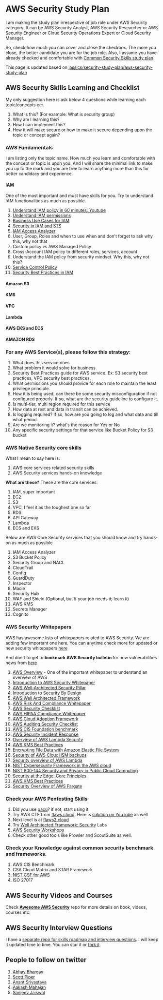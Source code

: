 # AWS Security Study Plan

I am making the study plan irrespective of job role under AWS Security category. It can be AWS Security Analyst, AWS Security Researcher or AWS Security Engineer or Cloud Security Operations Expert or Cloud Security Manager.

So, check how much you can cover and close the checkbox. The more you close, the better candidate you are for the job role.
Also, I assume you have already checked and comfortable with [Common Security Skills study plan](../common-skills-study-plan.md).

This page is updated based on [jassics/security-study-plan/aws-security-study-plan](https://github.com/jassics/security-study-plan/blob/main/aws-security-study-plan.md)
## AWS Security Skills Learning and Checklist
My only suggestion here is ask below 4 questions while learning each topic/concepts etc. 

1. What is this? (For example: What is security group)
2. Why am I learning this?
3. How I can implement this?
4. How it will make secure or how to make it secure depending upon the topic or concept again?

### AWS Fundamentals
I am listing only the topic name. How much you learn and comfortable with the concept or topic is upon you. 
And I will share the minimal link to make you up to the mark and you are free to learn anything more than this for better candidacy and experience.

#### IAM
One of the most important and must have skills for you. Try to understand IAM functionalities as much as possible.

1. [Understand IAM policy in 60 minutes: Youtube](https://www.youtube.com/watch?v=YQsK4MtsELU)
2. [Understand IAM permissions](https://aws.amazon.com/iam/features/manage-permissions/)
3. [Business Use Cases for IAM](https://docs.aws.amazon.com/IAM/latest/UserGuide/IAM_UseCases.html)
4. [Security in IAM and STS](https://docs.aws.amazon.com/IAM/latest/UserGuide/security.html)
5. [IAM Access Analyzer](https://aws.amazon.com/iam/features/analyze-access/)
6. User, Group, Roles and when to use when and don't forget to ask why this, why not that
7. Custom policy vs AWS Managed Policy
8. Cross-Account IAM policy to different roles, services, account
9. Understand the IAM policy from security mindset. Why this, why not this? 
10. [Service Control Policy](https://docs.aws.amazon.com/organizations/latest/userguide/orgs_manage_policies_scps.html)
11. [Security Best Practices in IAM](https://docs.aws.amazon.com/IAM/latest/UserGuide/best-practices.html)

#### Amazon S3
#### KMS
#### VPC
#### Lambda
#### AWS EKS and ECS
#### AMAZON RDS

### For any AWS Service(s), please follow this strategy:
1. What does this service does
2. What problem it would solve for business
3. Security Best Practices guide for AWS service. Ex: S3 security best practices, VPC security best practices.
4. What permissions you should provide for each role to maintain the least privilege principle.
5. How it is being used, can there be some security misconfiguration if not configured properly. If so, what are the security guideline to configure it.
6. Is multi-tier, multi region required for this service
7. How data at rest and data in transit can be achieved.
8. Is logging required? If so, how are you going to log and what data and till what period
9. Are we monitoring it? what's the reason for Yes or No
10. Any specific security settings for that service like Bucket Policy for S3 bucket

### AWS Native Security core skills
What I mean to say here is:
1. AWS core services related security skills
2. AWS Security services hands-on knowledge

**What are these?**
These are the core services:

1. IAM, super important
2. EC2
3. S3
4. VPC, I feel it as the toughest one so far
5. RDS
6. API Gateway
7. Lambda
8. ECS and EKS

Below are AWS Core Security services that you should know and try hands-on as much as possible

1. IAM Access Analyzer
2. S3 Bucket Policy
3. Security Group and NACL
4. CloudTrail
5. Config
6. GuardDuty
7. Inspector
8. Macie
9. Security Hub
10. WAF and Shield (Optional, but if your job needs it; learn it)
11. AWS KMS
12. Secrets Manager
13. Cognito

### AWS Security Whitepapers
AWS has awesome lists of whitepapers related to AWS Security. We are adding few important one here. You can anytime check more for updated or new security whitepapers [here](https://aws.amazon.com/security/security-learning/?whitepapers-main.sort-by=item.additionalFields.sortDate&whitepapers-main.sort-order=desc)

And don't forget to **bookmark AWS Security bulletin** for new vulnerabilities news from [here](https://aws.amazon.com/security/security-bulletins/)

1. [AWS Overview](https://d1.awsstatic.com/whitepapers/aws-overview.pdf) - One of the important whitepaper to understand an overview of AWS
2. [Introduction to AWS Security Whitepaper](https://docs.aws.amazon.com/whitepapers/latest/introduction-aws-security/introduction-aws-security.pdf)
3. [AWS Well-Architected Security Pillar](https://docs.aws.amazon.com/wellarchitected/latest/security-pillar/wellarchitected-security-pillar.pdf)
4. [Introduction to Security By Design](https://d1.awsstatic.com/whitepapers/compliance/Intro_to_Security_by_Design.pdf)
5. [AWS Well Architected Framework](https://d1.awsstatic.com/whitepapers/architecture/AWS_Well-Architected_Framework.pdf)
6. [AWS Risk And Compliance Whitepaper](https://d0.awsstatic.com/whitepapers/compliance/AWS_Risk_and_Compliance_Whitepaper.pdf)
7. [AWS Security Checklist](https://d1.awsstatic.com/whitepapers/Security/AWS_Security_Checklist.pdf)
8. [AWS HIPAA Compliance Whitepaper](https://d0.awsstatic.com/whitepapers/compliance/AWS_HIPAA_Compliance_Whitepaper.pdf)
9. [AWS Cloud Adoption Framework](https://d1.awsstatic.com/whitepapers/aws_cloud_adoption_framework.pdf)
10. [AWS Auditing Security Checklist](https://d1.awsstatic.com/whitepapers/compliance/AWS_Auditing_Security_Checklist.pdf)
11. [AWS CIS Foundation benchmark](https://d1.awsstatic.com/whitepapers/compliance/AWS_CIS_Foundations_Benchmark.pdf)
12. [AWS Security Incident Response](https://d1.awsstatic.com/whitepapers/aws_security_incident_response.pdf)
13. [Overview of AWS Lambda Security](https://d1.awsstatic.com/whitepapers/Overview-AWS-Lambda-Security.pdf)
14. [AWS KMS Best Practices](https://d1.awsstatic.com/whitepapers/aws-kms-best-practices.pdf)
15. [Encrypting File Data with Amazon Elastic File System](https://d1.awsstatic.com/whitepapers/Security/amazon-efs-encrypted-filesystems.pdf)
16. [Security of AWS CloudHSM backups](https://d1.awsstatic.com/whitepapers/Security/security-of-aws-cloudhsm-backups.pdf)
17. [Security overview of AWS Lambda](https://aws.amazon.com/lambda/security-overview-of-aws-lambda/)
18. [NIST Cybersecurity Framework in the AWS cloud](https://d0.awsstatic.com/whitepapers/compliance/NIST_Cybersecurity_Framework_CSF.pdf)
19. [NIST 800-144 Security and Privacy in Public Cloud Computing](https://nvlpubs.nist.gov/nistpubs/Legacy/SP/nistspecialpublication800-144.pdf)
20. [Security at the Edge: Core Principles](https://d1.awsstatic.com/whitepapers/Security/security-at-the-edge.pdf)
21. [AWS KMS Best Practices](https://d0.awsstatic.com/whitepapers/aws-kms-best-practices.pdf)
22. [Security Overview of AWS Fargate](https://d1.awsstatic.com/whitepapers/AWS_Fargate_Security_Overview_Whitepaper.pdf)

### Check your AWS Pentesting Skills
1. Did you use [pacu](https://github.com/RhinoSecurityLabs/pacu)? if not, start using it
2. Try AWS CTF from [flaws.cloud](http://flaws.cloud/). Here is [solution on YouTube](https://www.youtube.com/playlist?list=PLRTsCutScZnzo3uV_79Dur73kqskfaTMS) as well
3. Next level is at [flaws2.cloud](http://flaws2.cloud/)
4. Try [Well Architected Framework: Security](https://www.wellarchitectedlabs.com/security/) Labs
5. [AWS Security Workshops](https://awssecworkshops.com/workshops/)
6. Check other good tools like Prowler and ScoutSuite as well.

### Check your Knowledge against common security benchmark and frameworks.
1. AWS CIS Benchmark
2. CSA Cloud Matrix and STAR Framework
3. [NIST CSF for AWS](https://d1.awsstatic.com/whitepapers/compliance/NIST_Cybersecurity_Framework_CSF.pdf)
4. ISO 27017

## AWS Security Videos and Courses
Check [**Awesome AWS Security**](https://github.com/jassics/awesome-aws-security) repo for more details on book, videos, courses etc.

## AWS Security Interview Questions
I have a [separate repo for skills roadmap and interview questions](https://github.com/jassics/cybersecurity-skills-career-roadmap/blob/master/interview-questions/aws-security-interview-questions.md). I will keep it updated time to time. You can star it or [fork it](https://github.com/jassics/cybersecurity-skills-career-roadmap/fork). 

## People to follow on twitter
1. [Abhay Bhargav](https://twitter.com/abhaybhargav)
2. [Scott Piper](https://twitter.com/0xdabbad00)
3. [Anant Srivastava](https://twitter.com/anantshri)
4. [Aakash Mahajan](https://twitter.com/makash)
5. [Sanjeev Jaiswal](https://twitter.com/jassics)